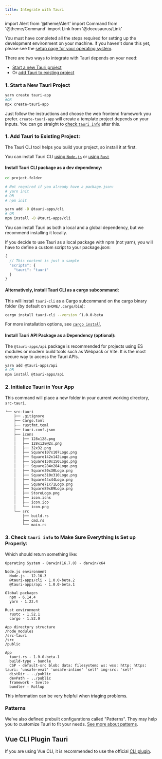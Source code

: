 ```yaml
---
title: Integrate with Tauri
---
```


import Alert from '@theme/Alert'
import Command from '@theme/Command'
import Link from '@docusaurus/Link'

<Alert title="Please note" type="warning" icon="alert">
  You must have completed all the steps required for setting up the development environment on your machine. If you haven't done this yet, please see the <a href="/docs/getting-started/intro#setting-up-your-environment"> setup page for your operating system</a>.
</Alert>

There are two ways to integrate with Tauri depends on your need:
- [Start a new Tauri project](#1-start-a-new-tauri-project)
- Or [add Tauri to existing project](#1-add-tauri-to-existing-project)

### 1. Start a New Tauri Project

```bash
yarn create tauri-app
#OR
npx create-tauri-app
```

Just follow the instructions and choose the web frontend framework you prefer. `create-tauri-app` will create a template project depends on your inputs. You can go straight to [check `tauri info`](#3-check-tauri-info-to-make-sure-everything-is-set-up-properly) after this.

### 1. Add Tauri to Existing Project:

The Tauri CLI tool helps you build your project, so install it at first.

You can install Tauri CLI [using `Node.js`](#install-tauri-cli-package-as-a-dev-dependency) or [using `Rust`](#alternatively-install-tauri-cli-as-a-cargo-subcommand)

#### Install Tauri CLI package as a dev dependency:

```bash
cd project-folder

# Not required if you already have a package.json:
# yarn init
# OR
# npm init

yarn add -D @tauri-apps/cli
# OR
npm install -D @tauri-apps/cli
```

<Alert title="Note">
  You can install Tauri as both a local and a global dependency, but we recommend installing it locally.
</Alert>

If you decide to use Tauri as a local package with npm (not yarn), you will have to define a custom script to your package.json:

```js title=package.json
{
  // This content is just a sample
  "scripts": {
    "tauri": "tauri"
  }
}
```

#### Alternatively, install Tauri CLI as a cargo subcommand:

This will install `tauri-cli` as a Cargo subcommand on the cargo binary folder (by default on `$HOME/.cargo/bin`):

```bash
cargo install tauri-cli --version ^1.0.0-beta
```

For more installation options, see [`cargo install`](https://doc.rust-lang.org/cargo/commands/cargo-install.html#description)

#### Install Tauri API Package as a Dependency (optional):

The `@tauri-apps/api` package is recommended for projects using ES modules or modern build tools such as Webpack or Vite. It is the most secure way to access the Tauri APIs.

```bash
yarn add @tauri-apps/api
# OR
npm install @tauri-apps/api
```

### 2. Initialize Tauri in Your App

<Command name="init" />

This command will place a new folder in your current working directory, `src-tauri`.

```sh
└── src-tauri
    ├── .gitignore
    ├── Cargo.toml
    ├── rustfmt.toml
    ├── tauri.conf.json
    ├── icons
    │   ├── 128x128.png
    │   ├── 128x128@2x.png
    │   ├── 32x32.png
    │   ├── Square107x107Logo.png
    │   ├── Square142x142Logo.png
    │   ├── Square150x150Logo.png
    │   ├── Square284x284Logo.png
    │   ├── Square30x30Logo.png
    │   ├── Square310x310Logo.png
    │   ├── Square44x44Logo.png
    │   ├── Square71x71Logo.png
    │   ├── Square89x89Logo.png
    │   ├── StoreLogo.png
    │   ├── icon.icns
    │   ├── icon.ico
    │   └── icon.png
    └── src
        ├── build.rs
        ├── cmd.rs
        └── main.rs
```

### 3. Check `tauri info` to Make Sure Everything Is Set up Properly:

<Command name="info" />

Which should return something like:

```
Operating System - Darwin(16.7.0) - darwin/x64

Node.js environment
  Node.js - 12.16.3
  @tauri-apps/cli - 1.0.0-beta.2
  @tauri-apps/api - 1.0.0-beta.1

Global packages
  npm - 6.14.4
  yarn - 1.22.4

Rust environment
  rustc - 1.52.1
  cargo - 1.52.0

App directory structure
/node_modules
/src-tauri
/src
/public

App
  tauri.rs - 1.0.0-beta.1
  build-type - bundle
  CSP - default-src blob: data: filesystem: ws: wss: http: https: tauri: 'unsafe-eval' 'unsafe-inline' 'self' img-src: 'self'
  distDir - ../public
  devPath - ../public
  framework - Svelte
  bundler - Rollup
```

This information can be very helpful when triaging problems.

### Patterns

We've also defined prebuilt configurations called "Patterns". They may help you to customize Tauri to fit your needs.
[See more about patterns](/docs/guides/patterns/about-patterns).

## Vue CLI Plugin Tauri

If you are using Vue CLI, it is recommended to use the official [CLI plugin](https://github.com/tauri-apps/vue-cli-plugin-tauri).
